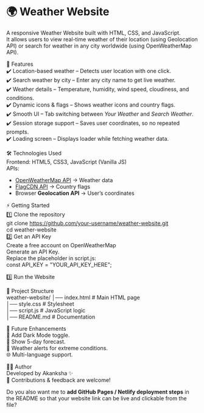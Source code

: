 # 🌍 Weather Website
A responsive Weather Website built with HTML, CSS, and JavaScript.<br>
It allows users to view real-time weather of their location (using Geolocation API) or search for weather in any city worldwide (using OpenWeatherMap API).<br>

🚀 Features<br>
✔️ Location-based weather – Detects user location with one click.<br>
✔️ Search weather by city – Enter any city name to get live weather.<br>
✔️ Weather details – Temperature, humidity, wind speed, cloudiness, and conditions.<br>
✔️ Dynamic icons & flags – Shows weather icons and country flags.<br>
✔️ Smooth UI – Tab switching between *Your Weather* and *Search Weather*.<br>
✔️ Session storage support – Saves user coordinates, so no repeated prompts.<br>
✔️ Loading screen – Displays loader while fetching weather data.<br>

🛠️ Technologies Used <br>
Frontend: HTML5, CSS3, JavaScript (Vanilla JS)<br>
APIs:<br>
  * [OpenWeatherMap API](https://openweathermap.org/api) → Weather data<br>
  * [FlagCDN API](https://flagcdn.com/) → Country flags<br>
  * Browser **Geolocation API** → User’s coordinates<br>

⚡ Getting Started <br>
1️⃣ Clone the repository <br>
git clone https://github.com/your-username/weather-website.git <br>
cd weather-website <br>
2️⃣ Get an API Key <br>
Create a free account on OpenWeatherMap <br>
Generate an API Key. <br>
Replace the placeholder in script.js: <br>
const API_KEY = "YOUR_API_KEY_HERE"; <br>

3️⃣ Run the Website


📂 Project Structure <br>
weather-website/
│── index.html        # Main HTML page <br>
│── style.css         # Stylesheet <br>
│── script.js         # JavaScript logic <br>
│── README.md         # Documentation <br>


🔮 Future Enhancements <br>
🌙 Add Dark Mode toggle.<br>
📅 Show 5-day forecast.<br>
🔔 Weather alerts for extreme conditions.<br>
🌐 Multi-language support.<br>

👩‍💻 Author <br>
Developed by Akanksha ✨ <br>
📌 Contributions & feedback are welcome!<br>


Do you also want me to **add GitHub Pages / Netlify deployment steps** in the README so that your website link can be live and clickable from the file?
